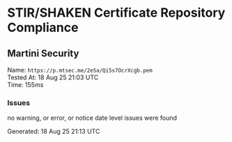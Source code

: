 # STIR/SHAKEN Certificate Repository Compliance

## Martini Security

Name: `https://p.mtsec.me/2e5a/Qi5s7OcrXcgb.pem`\
Tested At: 18 Aug 25 21:03 UTC\
Time: 155ms

### Issues

no warning, or error, or notice date level issues were found

Generated: 18 Aug 25 21:13 UTC